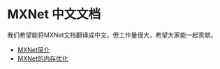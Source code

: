 # MXNet 中文文档

我们希望能将MXNet文档翻译成中文。但工作量很大，希望大家能一起贡献。

- [MXNet简介](./overview.md)
- [MXNet的内存优化](./note_memory.md)
